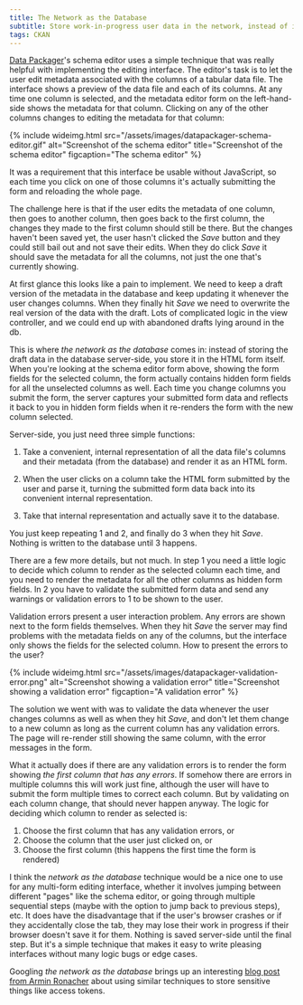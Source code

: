 ```yaml
---
title: The Network as the Database
subtitle: Store work-in-progress user data in the network, instead of in your database.
tags: CKAN
---
```


[Data Packager](/posts/datapackager/)'s schema editor uses a simple technique
that was really helpful with implementing the editing interface.  The editor's
task is to let the user edit metadata associated with the columns of a tabular
data file. The interface shows a preview of the data file and each of its
columns. At any time one column is selected, and the metadata editor form on
the left-hand-side shows the metadata for that column. Clicking on any of the
other columns changes to editing the metadata for that column:

{% include wideimg.html src="/assets/images/datapackager-schema-editor.gif" alt="Screenshot of the schema editor" title="Screenshot of the schema editor" figcaption="The schema editor" %}

It was a requirement that this interface be usable without JavaScript, so each
time you click on one of those columns it's actually submitting the form and
reloading the whole page.

The challenge here is that if the user edits the metadata of one column, then
goes to another column, then goes back to the first column, the changes they
made to the first column should still be there. But the changes haven't been
saved yet, the user hasn't clicked the *Save* button and they could still
bail out and not save their edits. When they do click *Save* it
should save the metadata for all the columns, not just the one that's currently
showing.

At first glance this looks like a pain to implement. We need to keep a draft
version of the metadata in the database and keep updating it whenever the user
changes columns. When they finally hit *Save* we need to overwrite the real
version of the data with the draft. Lots of complicated logic in the view
controller, and we could end up with abandoned drafts lying around in the db.

This is where *the network as the database* comes in:
instead of storing the draft data in the database server-side,
you store it in the HTML form itself. When you're looking at the schema editor
form above, showing the form fields for the selected column, the form actually
contains hidden form fields for all the unselected columns as well.
Each time you change columns you submit the form, the server captures your
submitted form data and reflects it back to you in hidden form fields when it
re-renders the form with the new column selected.

Server-side, you just need three simple functions:

1. Take a convenient, internal representation of all the data file's columns
   and their metadata (from the database) and render it as an HTML form.

2. When the user clicks on a column take the HTML form submitted by the user
   and parse it, turning the submitted form data back into its convenient
   internal representation.

3. Take that internal representation and actually save it to the database.

You just keep repeating 1 and 2, and finally do 3 when they hit *Save*.
Nothing is written to the database until 3 happens.

There are a few more details, but not much. In step 1 you need a little logic
to decide which column to render as the selected column each time, and you need
to render the metadata for all the other columns as hidden form fields.  In 2
you have to validate the submitted form data and send any warnings or
validation errors to 1 to be shown to the user.

Validation errors present a user interaction problem. Any errors are shown next
to the form fields themselves. When they hit *Save* the server may
find problems with the metadata fields on any of the columns, but the interface
only shows the fields for the selected column. How to present the errors to the user?

{% include wideimg.html src="/assets/images/datapackager-validation-error.png" alt="Screenshot showing a validation error" title="Screenshot showing a validation error" figcaption="A validation error" %}

The solution we went with was to validate the data whenever the user changes
columns as well as when they hit *Save*, and don't let them change to a new
column as long as the current column has any validation errors. The page will
re-render still showing the same column, with the error messages in the form.

What it actually does if there are any validation errors is to render the form
showing *the first column that has any errors*. If somehow there are errors in
multiple columns this will work just fine, although the user will have to
submit the form multiple times to correct each column.
But by validating on each column
change, that should never happen anyway. The logic for deciding which column to
render as selected is:

1. Choose the first column that has any validation errors, or
2. Choose the column that the user just clicked on, or
3. Choose the first column (this happens the first time the form is rendered)

I think the *network as the database* technique would be a nice one to use for
any multi-form editing interface, whether it involves jumping between different
"pages" like the schema editor, or going through multiple sequential steps
(maybe with the option to jump back to previous steps), etc. It does have the
disadvantage that if the user's browser crashes or if they accidentally close
the tab, they may lose their work in progress if their browser doesn't save it
for them. Nothing is saved server-side until the final step. But it's a simple
technique that makes it easy to write pleasing interfaces without many logic
bugs or edge cases.

Googling _the network as the database_ brings up an interesting
[blog post from Armin Ronacher](http://lucumr.pocoo.org/2013/11/17/my-favorite-database/)
about using similar techniques to store sensitive things like access tokens.
